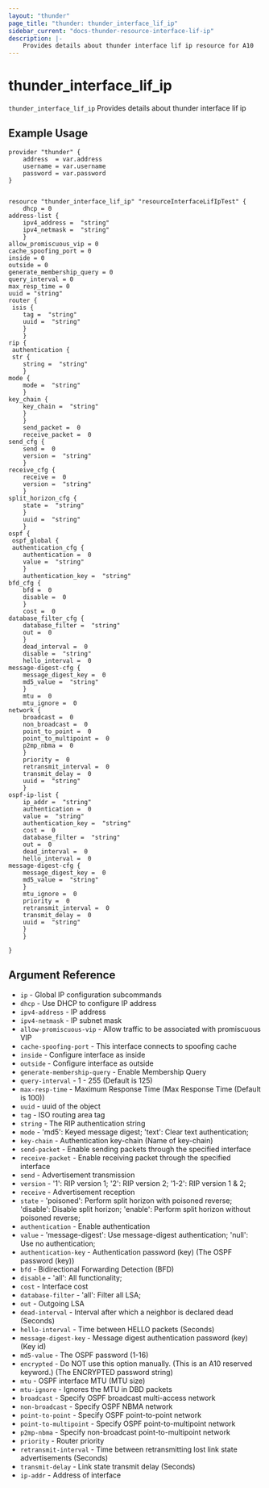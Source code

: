```yaml
---
layout: "thunder"
page_title: "thunder: thunder_interface_lif_ip"
sidebar_current: "docs-thunder-resource-interface-lif-ip"
description: |-
    Provides details about thunder interface lif ip resource for A10
---
```


# thunder\_interface\_lif\_ip

`thunder_interface_lif_ip` Provides details about thunder interface lif ip
## Example Usage


```hcl
provider "thunder" {
    address  = var.address
    username = var.username  
    password = var.password
}


resource "thunder_interface_lif_ip" "resourceInterfaceLifIpTest" {
	dhcp = 0
address-list {   
	ipv4_address =  "string" 
	ipv4_netmask =  "string" 
	}
allow_promiscuous_vip = 0
cache_spoofing_port = 0
inside = 0
outside = 0
generate_membership_query = 0
query_interval = 0
max_resp_time = 0
uuid = "string"
router {  
 isis {  
 	tag =  "string" 
	uuid =  "string" 
	}
	}
rip {  
 authentication {  
 str {  
 	string =  "string" 
	}
mode {  
 	mode =  "string" 
	}
key_chain {  
 	key_chain =  "string" 
	}
	}
	send_packet =  0 
	receive_packet =  0 
send_cfg {  
 	send =  0 
	version =  "string" 
	}
receive_cfg {  
 	receive =  0 
	version =  "string" 
	}
split_horizon_cfg {  
 	state =  "string" 
	}
	uuid =  "string" 
	}
ospf {  
 ospf_global {  
 authentication_cfg {  
 	authentication =  0 
	value =  "string" 
	}
	authentication_key =  "string" 
bfd_cfg {  
 	bfd =  0 
	disable =  0 
	}
	cost =  0 
database_filter_cfg {  
 	database_filter =  "string" 
	out =  0 
	}
	dead_interval =  0 
	disable =  "string" 
	hello_interval =  0 
message-digest-cfg {   
	message_digest_key =  0 
	md5_value =  "string" 
	}
	mtu =  0 
	mtu_ignore =  0 
network {  
 	broadcast =  0 
	non_broadcast =  0 
	point_to_point =  0 
	point_to_multipoint =  0 
	p2mp_nbma =  0 
	}
	priority =  0 
	retransmit_interval =  0 
	transmit_delay =  0 
	uuid =  "string" 
	}
ospf-ip-list {   
	ip_addr =  "string" 
	authentication =  0 
	value =  "string" 
	authentication_key =  "string" 
	cost =  0 
	database_filter =  "string" 
	out =  0 
	dead_interval =  0 
	hello_interval =  0 
message-digest-cfg {   
	message_digest_key =  0 
	md5_value =  "string" 
	}
	mtu_ignore =  0 
	priority =  0 
	retransmit_interval =  0 
	transmit_delay =  0 
	uuid =  "string" 
	}
	}
 
}

```

## Argument Reference

* `ip` - Global IP configuration subcommands
* `dhcp` - Use DHCP to configure IP address
* `ipv4-address` - IP address
* `ipv4-netmask` - IP subnet mask
* `allow-promiscuous-vip` - Allow traffic to be associated with promiscuous VIP
* `cache-spoofing-port` - This interface connects to spoofing cache
* `inside` - Configure interface as inside
* `outside` - Configure interface as outside
* `generate-membership-query` - Enable Membership Query
* `query-interval` - 1 - 255 (Default is 125)
* `max-resp-time` - Maximum Response Time (Max Response Time (Default is 100))
* `uuid` - uuid of the object
* `tag` - ISO routing area tag
* `string` - The RIP authentication string
* `mode` - 'md5': Keyed message digest; 'text': Clear text authentication;
* `key-chain` - Authentication key-chain (Name of key-chain)
* `send-packet` - Enable sending packets through the specified interface
* `receive-packet` - Enable receiving packet through the specified interface
* `send` - Advertisement transmission
* `version` - '1': RIP version 1; '2': RIP version 2; '1-2': RIP version 1 & 2;
* `receive` - Advertisement reception
* `state` - 'poisoned': Perform split horizon with poisoned reverse; 'disable': Disable split horizon; 'enable': Perform split horizon without poisoned reverse;
* `authentication` - Enable authentication
* `value` - 'message-digest': Use message-digest authentication; 'null': Use no authentication;
* `authentication-key` - Authentication password (key) (The OSPF password (key))
* `bfd` - Bidirectional Forwarding Detection (BFD)
* `disable` - 'all': All functionality;
* `cost` - Interface cost
* `database-filter` - 'all': Filter all LSA;
* `out` - Outgoing LSA
* `dead-interval` - Interval after which a neighbor is declared dead (Seconds)
* `hello-interval` - Time between HELLO packets (Seconds)
* `message-digest-key` - Message digest authentication password (key) (Key id)
* `md5-value` - The OSPF password (1-16)
* `encrypted` - Do NOT use this option manually. (This is an A10 reserved keyword.) (The ENCRYPTED password string)
* `mtu` - OSPF interface MTU (MTU size)
* `mtu-ignore` - Ignores the MTU in DBD packets
* `broadcast` - Specify OSPF broadcast multi-access network
* `non-broadcast` - Specify OSPF NBMA network
* `point-to-point` - Specify OSPF point-to-point network
* `point-to-multipoint` - Specify OSPF point-to-multipoint network
* `p2mp-nbma` - Specify non-broadcast point-to-multipoint network
* `priority` - Router priority
* `retransmit-interval` - Time between retransmitting lost link state advertisements (Seconds)
* `transmit-delay` - Link state transmit delay (Seconds)
* `ip-addr` - Address of interface

